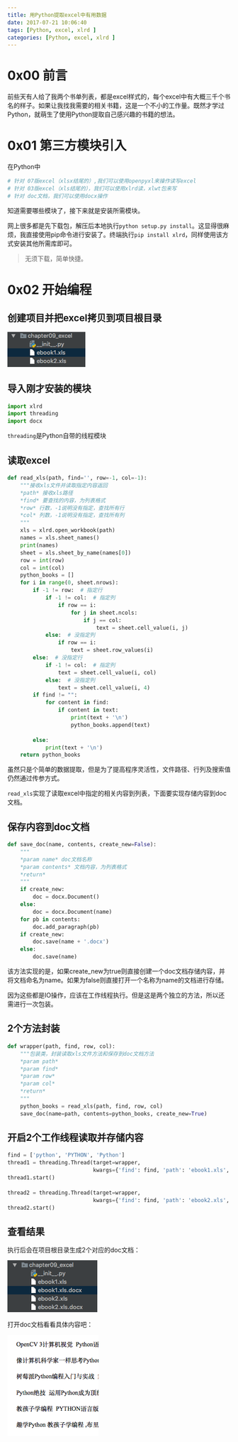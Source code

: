 ```yaml
---
title: 用Python提取excel中有用数据
date: 2017-07-21 10:06:40
tags: [Python, excel, xlrd ]
categories: [Python, excel, xlrd ]
---
```


# 0x00 前言

前些天有人给了我两个书单列表，都是excel样式的，每个excel中有大概三千个书名的样子。如果让我找我需要的相关书籍，这是一个不小的工作量。既然才学过Python，就萌生了使用Python提取自己感兴趣的书籍的想法。

<!-- more -->

# 0x01 第三方模块引入 

在Python中

```python
# 针对 07版excel（xlsx结尾的）,我们可以使用openpyxl来操作读写excel
# 针对 03版excel（xls结尾的），我们可以使用xlrd读，xlwt包来写
# 针对 doc文档，我们可以使用docx操作
```

知道需要哪些模块了，接下来就是安装所需模块。

网上很多都是先下载包，解压后本地执行`python setup.py install`。这显得很麻烦，我直接使用pip命令进行安装了。终端执行`pip install xlrd`，同样使用该方式安装其他所需库即可。

> 无须下载，简单快捷。

# 0x02 开始编程

## 创建项目并把excel拷贝到项目根目录

![创建项目](用Python提取excel中有用数据/创建项目.png)

## 导入刚才安装的模块

```python
import xlrd
import threading
import docx
```

`threading`是Python自带的线程模块

## 读取excel

```python
def read_xls(path, find='', row=-1, col=-1):
    """接收xls文件并读取指定内容返回
    *path* 接收xls路径
    *find* 要查找的内容，为列表格式
    *row* 行数，-1说明没有指定，查找所有行
    *col* 列数，-1说明没有指定，查找所有列
    """
    xls = xlrd.open_workbook(path)
    names = xls.sheet_names()
    print(names)
    sheet = xls.sheet_by_name(names[0])
    row = int(row)
    col = int(col)
    python_books = []
    for i in range(0, sheet.nrows):
        if -1 != row:  # 指定行
            if -1 != col:  # 指定列
                if row == i:
                    for j in sheet.ncols:
                        if j == col:
                            text = sheet.cell_value(i, j)
            else:  # 没指定列
                if row == i:
                    text = sheet.row_values(i)
        else:  # 没指定行
            if -1 != col:  # 指定列
                text = sheet.cell_value(i, col)
            else:  # 没指定列
                text = sheet.cell_value(i, 4)
        if find != "":
            for content in find:
                if content in text:
                    print(text + '\n')
                    python_books.append(text)

        else:
            print(text + '\n')
    return python_books
```

虽然只是个简单的数据提取，但是为了提高程序灵活性，文件路径、行列及搜索值仍然通过传参方式。

`read_xls`实现了读取excel中指定的相关内容到列表，下面要实现存储内容到doc文档。

## 保存内容到doc文档

```python
def save_doc(name, contents, create_new=False):
    """
    *param name* doc文档名称
    *param contents* 文档内容，为列表格式
    *return*
    """
    if create_new:
        doc = docx.Document()
    else:
        doc = docx.Document(name)
    for pb in contents:
        doc.add_paragraph(pb)
    if create_new:
        doc.save(name + '.docx')
    else:
        doc.save(name)
```

该方法实现的是，如果create_new为true则直接创建一个doc文档存储内容，并将文档命名为name。如果为false则直接打开一个名称为name的文档进行存储。

因为这些都是IO操作，应该在工作线程执行。但是这是两个独立的方法，所以还需进行一次包装。

## 2个方法封装

```python
def wrapper(path, find, row, col):
    """包装类，封装读取xls文件方法和保存到doc文档方法
    *param path*
    *param find*
    *param row*
    *param col*
    *return*
    """
    python_books = read_xls(path, find, row, col)
    save_doc(name=path, contents=python_books, create_new=True)
```



## 开启2个工作线程读取并存储内容

```python
find = ['python', 'PYTHON', 'Python']
thread1 = threading.Thread(target=wrapper,
                           kwargs={'find': find, 'path': 'ebook1.xls', 'col': '4', 'row': '-1'})
thread1.start()

thread2 = threading.Thread(target=wrapper,
                           kwargs={'find': find, 'path': 'ebook2.xls', 'col': '4', 'row': '-1'})
thread2.start()
```

## 查看结果

执行后会在项目根目录生成2个对应的doc文档：

![项目结果](用Python提取excel中有用数据/项目结果.png)

打开doc文档看看具体内容吧：

![doc文档内容](用Python提取excel中有用数据/doc文档内容.png)

